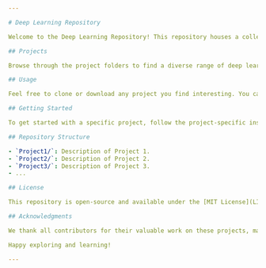```yaml
---

# Deep Learning Repository

Welcome to the Deep Learning Repository! This repository houses a collection of deep learning projects, code, and related files. Whether you're a data enthusiast, a student, or a seasoned practitioner, you'll find a variety of projects here to explore and learn from.

## Projects

Browse through the project folders to find a diverse range of deep learning applications. Each project comes with its own README file that provides details, instructions, and insights into the problem, data, and techniques used.

## Usage

Feel free to clone or download any project you find interesting. You can explore the code, run the models, and experiment with different datasets. Contributions and improvements are always welcome. If you find a bug or have suggestions, please open an issue or submit a pull request.

## Getting Started

To get started with a specific project, follow the project-specific instructions in its README file. You may need to set up a Python environment, install dependencies, and download datasets as required.

## Repository Structure

- `Project1/`: Description of Project 1.
- `Project2/`: Description of Project 2.
- `Project3/`: Description of Project 3.
- ...

## License

This repository is open-source and available under the [MIT License](LICENSE.md). You are free to use, modify, and distribute the code and projects as per the terms of the license.

## Acknowledgments

We thank all contributors for their valuable work on these projects, making this repository a valuable resource for the machine learning community.

Happy exploring and learning!

---
```

